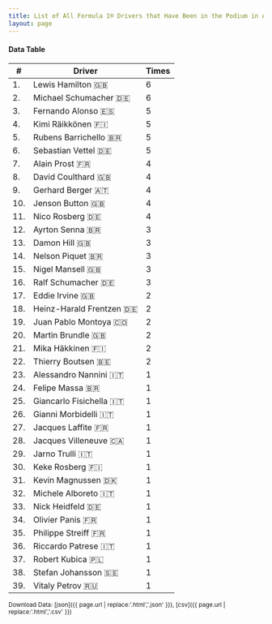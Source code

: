 ```yaml
---
title: List of All Formula 1® Drivers that Have Been in the Podium in Australia by Number of Times
layout: page
---
```


<canvas id="chart" width="400" height="180"></canvas>
<script>
var data = {
    "datasets": [
        {
            "backgroundColor": "#f3a935",
            "borderColor": "#f68639",
            "borderWidth": 1,
            "data": [
                6.0,
                6.0,
                5.0,
                5.0,
                5.0,
                5.0,
                4.0,
                4.0,
                4.0,
                4.0,
                4.0,
                3.0,
                3.0,
                3.0,
                3.0,
                3.0,
                2.0,
                2.0,
                2.0,
                2.0,
                2.0,
                2.0,
                1.0,
                1.0,
                1.0,
                1.0,
                1.0,
                1.0,
                1.0,
                1.0,
                1.0,
                1.0,
                1.0,
                1.0,
                1.0,
                1.0,
                1.0,
                1.0,
                1.0
            ],
            "label": "Times"
        }
    ],
    "labels": [
        "Lewis Hamilton",
        "Michael Schumacher",
        "Fernando Alonso",
        "Kimi Räikkönen",
        "Rubens Barrichello",
        "Sebastian Vettel",
        "Alain Prost",
        "David Coulthard",
        "Gerhard Berger",
        "Jenson Button",
        "Nico Rosberg",
        "Ayrton Senna",
        "Damon Hill",
        "Nelson Piquet",
        "Nigel Mansell",
        "Ralf Schumacher",
        "Eddie Irvine",
        "Heinz-Harald Frentzen",
        "Juan Pablo Montoya",
        "Martin Brundle",
        "Mika Häkkinen",
        "Thierry Boutsen",
        "Alessandro Nannini",
        "Felipe Massa",
        "Giancarlo Fisichella",
        "Gianni Morbidelli",
        "Jacques Laffite",
        "Jacques Villeneuve",
        "Jarno Trulli",
        "Keke Rosberg",
        "Kevin Magnussen",
        "Michele Alboreto",
        "Nick Heidfeld",
        "Olivier Panis",
        "Philippe Streiff",
        "Riccardo Patrese",
        "Robert Kubica",
        "Stefan Johansson",
        "Vitaly Petrov"
    ]
};
var options = {
  legend: {
    display: false
  },
  scales: {
    xAxes: [{
      ticks: {
        beginAtZero: true,
        maxRotation: 180,
        display: window.innerWidth > 800
      }
    }],
    yAxes: [{
      ticks: {
        beginAtZero: true
      }
    }]
  },
  onResize: function(chart, size) {
    chart.options.scales.xAxes[0].ticks.display = size.width > 800;
  }
};
new Chart("chart", {
    data: data,
    type: 'bar',
    options: options
});
</script>



#### Data Table

| # | Driver | Times |
|--|--|--|
| 1. | Lewis Hamilton 🇬🇧 | 6 |
| 2. | Michael Schumacher 🇩🇪 | 6 |
| 3. | Fernando Alonso 🇪🇸 | 5 |
| 4. | Kimi Räikkönen 🇫🇮 | 5 |
| 5. | Rubens Barrichello 🇧🇷 | 5 |
| 6. | Sebastian Vettel 🇩🇪 | 5 |
| 7. | Alain Prost 🇫🇷 | 4 |
| 8. | David Coulthard 🇬🇧 | 4 |
| 9. | Gerhard Berger 🇦🇹 | 4 |
| 10. | Jenson Button 🇬🇧 | 4 |
| 11. | Nico Rosberg 🇩🇪 | 4 |
| 12. | Ayrton Senna 🇧🇷 | 3 |
| 13. | Damon Hill 🇬🇧 | 3 |
| 14. | Nelson Piquet 🇧🇷 | 3 |
| 15. | Nigel Mansell 🇬🇧 | 3 |
| 16. | Ralf Schumacher 🇩🇪 | 3 |
| 17. | Eddie Irvine 🇬🇧 | 2 |
| 18. | Heinz-Harald Frentzen 🇩🇪 | 2 |
| 19. | Juan Pablo Montoya 🇨🇴 | 2 |
| 20. | Martin Brundle 🇬🇧 | 2 |
| 21. | Mika Häkkinen 🇫🇮 | 2 |
| 22. | Thierry Boutsen 🇧🇪 | 2 |
| 23. | Alessandro Nannini 🇮🇹 | 1 |
| 24. | Felipe Massa 🇧🇷 | 1 |
| 25. | Giancarlo Fisichella 🇮🇹 | 1 |
| 26. | Gianni Morbidelli 🇮🇹 | 1 |
| 27. | Jacques Laffite 🇫🇷 | 1 |
| 28. | Jacques Villeneuve 🇨🇦 | 1 |
| 29. | Jarno Trulli 🇮🇹 | 1 |
| 30. | Keke Rosberg 🇫🇮 | 1 |
| 31. | Kevin Magnussen 🇩🇰 | 1 |
| 32. | Michele Alboreto 🇮🇹 | 1 |
| 33. | Nick Heidfeld 🇩🇪 | 1 |
| 34. | Olivier Panis 🇫🇷 | 1 |
| 35. | Philippe Streiff 🇫🇷 | 1 |
| 36. | Riccardo Patrese 🇮🇹 | 1 |
| 37. | Robert Kubica 🇵🇱 | 1 |
| 38. | Stefan Johansson 🇸🇪 | 1 |
| 39. | Vitaly Petrov 🇷🇺 | 1 |

<small>Download Data: [json]({{ page.url | replace:'.html','.json' }}), [csv]({{ page.url | replace:'.html','.csv' }})</small>

